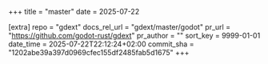 +++
title = "master"
date = 2025-07-22

[extra]
repo = "gdext"
docs_rel_url = "gdext/master/godot"
pr_url = "https://github.com/godot-rust/gdext"
pr_author = ""
sort_key = 9999-01-01
date_time = 2025-07-22T22:12:24+02:00
commit_sha = "1202abe39a397d0969cfec155df2485fab5d1675"
+++


